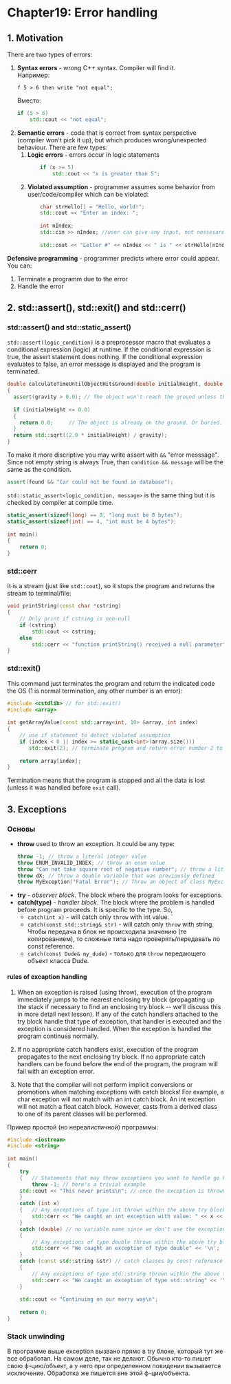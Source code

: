 # Chapter19: Error handling
## 1. Motivation

There are two types of errors:
1. **Syntax errors** - wrong C++ syntax. Compiler will find it.      
    Например:
    ```
    f 5 > 6 then write "not equal";
    ```
    Вместо:
    ```cpp
	if (5 > 6)
	    std::cout << "not equal";
    ```
2. **Semantic errors** - code that is correct from syntax perspective (compiler won't pick it up), but which produces wrong/unexpected behaviour. There are few types:
    1. **Logic errors** - errors occur in logic statements
        ```cpp
        	if (x >= 5)
	            std::cout << "x is greater than 5";
        ```
    2. **Violated assumption** - programmer assumes some behavior from user/code/compiler which can be violated:
        ```cpp
        	char strHello[] = "Hello, world!";
        	std::cout << "Enter an index: ";
        	 
        	int nIndex;
        	std::cin >> nIndex; //user can give any input, not nessesarely `unsigned int`
        	 
        	std::cout << "Letter #" << nIndex << " is " << strHello[nIndex] << std::endl;
        ```

**Defensive programming** - programmer predicts where error could appear. You can:
1. Terminate a programm due to the error
2. Handle the error 


## 2. std::assert(), std::exit() and std::cerr()
### std::assert() and std::static_assert()
`std::assert(logic_condition)` is a preprocessor macro that evaluates a conditional expression (logic) at runtime. If the conditional expression is true, the assert statement does nothing. If the conditional expression evaluates to false, an error message is displayed and the program is terminated. 
```cpp
double calculateTimeUntilObjectHitsGround(double initialHeight, double gravity)
{
  assert(gravity > 0.0); // The object won't reach the ground unless there is positive gravity.
 
  if (initialHeight <= 0.0)
  {
    return 0.0;		// The object is already on the ground. Or buried.
  }
  return std::sqrt((2.0 * initialHeight) / gravity);
}
```
To make it more discriptive you may write assert with `&&` "error messsage". Since not empty string is always True, than `condition && message` will be the same as the condition. 
```cpp
assert(found && "Car could not be found in database");
```

`std::static_assert<logic_condition, message>` is the same thing but it is checked by compiler at compile time. 
```cpp
static_assert(sizeof(long) == 8, "long must be 8 bytes");
static_assert(sizeof(int) == 4, "int must be 4 bytes");
 
int main()
{
	return 0;
} 
```

### std::cerr
It is a stream (just like `std::cout`), so it stops the program and returns the stream to terminal/file: 
```cpp
void printString(const char *cstring)
{
    // Only print if cstring is non-null
    if (cstring)
        std::cout << cstring;
    else
        std::cerr << "function printString() received a null parameter";
}
```

### std::exit()
This command just terminates the program and return the indicated code the OS (1 is normal termination, any other number is an error):
```cpp
#include <cstdlib> // for std::exit()
#include <array>
 
int getArrayValue(const std::array<int, 10> &array, int index)
{
    // use if statement to detect violated assumption
    if (index < 0 || index >= static_cast<int>(array.size()))
       std::exit(2); // terminate program and return error number 2 to OS
 
    return array[index];
}
```
Termination means that the program is stopped and all the data is lost (unless it was handled before `exit` call).

## 3. Exceptions
### Основы
- **throw** used to throw an exception. It could be any type:
	```cpp
	throw -1; // throw a literal integer value
	throw ENUM_INVALID_INDEX; // throw an enum value
	throw "Can not take square root of negative number"; // throw a literal C-style (const char*) string
	throw dX; // throw a double variable that was previously defined
	throw MyException("Fatal Error"); // Throw an object of class MyException
	```
- **try** - *observer block*. The block where the program looks for exceptions.
- **catch(type)** - *handler block*. The block where the problem is handled before program proceeds. It is specific to the type. So, 
	- `catch(int x)` - will catch only `throw` with int value. `
	- `catch(const std::string& str)` - will catch only `throw` with string. Чтобы передача в блок не происходила значению (те копированием), то сложные типа надо проверять/передавать по const reference.
	- `catch(const Dude& my_dude)` - только для `throw` передающего объект класса Dude.    

#### rules of excaption handling 
1. When an exception is raised (using throw), execution of the program immediately jumps to the nearest enclosing try block (propagating up the stack if necessary to find an enclosing try block -- we’ll discuss this in more detail next lesson). If any of the catch handlers attached to the try block handle that type of exception, that handler is executed and the exception is considered handled. When the exception is handled the program continues normally.      

2. If no appropriate catch handlers exist, execution of the program propagates to the next enclosing try block. If no appropriate catch handlers can be found before the end of the program, the program will fail with an exception error.

3. Note that the compiler will not perform implicit conversions or promotions when matching exceptions with catch blocks! For example, a char exception will not match with an int catch block. An int exception will not match a float catch block. However, casts from a derived class to one of its parent classes will be performed.

Пример простой (но нереалистичной) программы:
```cpp
#include <iostream>
#include <string>
 
int main()
{
    try	
    {	// Statements that may throw exceptions you want to handle go here
        throw -1; // here's a trivial example
	std::cout << "This never prints\n"; // once the exception is thrown, program leaves the current try block
    }
    catch (int x)
    {   // Any exceptions of type int thrown within the above try block get sent here
        std::cerr << "We caught an int exception with value: " << x << '\n';
    }
    catch (double) // no variable name since we don't use the exception itself in the catch block below
    {
        // Any exceptions of type double thrown within the above try block get sent here
        std::cerr << "We caught an exception of type double" << '\n';
    }
    catch (const std::string &str) // catch classes by const reference
    {
        // Any exceptions of type std::string thrown within the above try block get sent here
        std::cerr << "We caught an exception of type std::string" << '\n';
    }
 
    std::cout << "Continuing on our merry way\n";
 
    return 0;
}
```

### Stack unwinding
В программе выше exception вызвано прямо в try блоке, который тут же все обработал. На самом деле, так не делают. Обычно кто-то пишет свою ф-цию/объект, а у него при определенном повидении вызывается исключение. Обработка же пишется вне этой ф-ции/объекта. 
